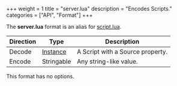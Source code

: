 +++
weight = 1
title = "server.lua"
description = "Encodes Scripts."
categories = ["API", "Format"]
+++

The **server.lua** format is an alias for [script.lua](/api/formats/script.lua.md).

| Direction | Type | Description |
| --- | --- | --- |
| Decode | [Instance](/api/types/Instance) | A Script with a Source property. |
| Encode | Stringable | Any string-like value. |

This format has no options.
